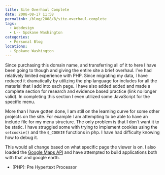 ```yaml
---
title: Site Overhaul Complete
date: 2008-08-17 11:58
permalink: /blog/2008/8/site-overhaul-complete
tags:
  - Webdesign
  - L-- Spokane Washington
categories:
  - Personal Blog
locations: 
  - Spokane Washington
---
```


Since purchasing this domain name, and transferring all of it to here I have been going to though and giving the entire site a brief overhaul. I’ve had relatively limited experience with PHP. Since migrating my data, I have reduced it dramatically by utilizing the php language for includes for all the material that I add into each page. I have also added added and made a complete section for research and evidence based practice (link no longer valid). In completing this section I even utilized some JavaScript for the specific menu.

More than I have gotten done, I am still on the learning curve for some other projects on the site. For example I am attempting to be able to have an include file for my menu structure. The only problem is that I don’t want it to be static. I have struggled some with trying to implement cookies using the `setcookie()` and the `$_COOKIE` functions in php. I have had difficulty knowing how to debug it.

This would all change based on what specific page the viewer is on. I also loaded the [Google Maps API][1] and have attempted to build applications both with that and google earth.

   [1]: http://code.google.com/apis/maps/

  * [PHP]: Pre Hypertext Processor

